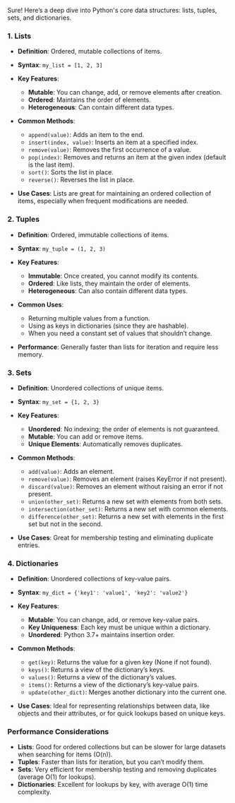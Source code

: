 Sure! Here’s a deep dive into Python's core data structures: lists, tuples, sets, and dictionaries.

### 1. Lists

- **Definition**: Ordered, mutable collections of items.
- **Syntax**: `my_list = [1, 2, 3]`
- **Key Features**:
  - **Mutable**: You can change, add, or remove elements after creation.
  - **Ordered**: Maintains the order of elements.
  - **Heterogeneous**: Can contain different data types.

- **Common Methods**:
  - `append(value)`: Adds an item to the end.
  - `insert(index, value)`: Inserts an item at a specified index.
  - `remove(value)`: Removes the first occurrence of a value.
  - `pop(index)`: Removes and returns an item at the given index (default is the last item).
  - `sort()`: Sorts the list in place.
  - `reverse()`: Reverses the list in place.

- **Use Cases**: Lists are great for maintaining an ordered collection of items, especially when frequent modifications are needed.

### 2. Tuples

- **Definition**: Ordered, immutable collections of items.
- **Syntax**: `my_tuple = (1, 2, 3)`
- **Key Features**:
  - **Immutable**: Once created, you cannot modify its contents.
  - **Ordered**: Like lists, they maintain the order of elements.
  - **Heterogeneous**: Can also contain different data types.

- **Common Uses**:
  - Returning multiple values from a function.
  - Using as keys in dictionaries (since they are hashable).
  - When you need a constant set of values that shouldn’t change.

- **Performance**: Generally faster than lists for iteration and require less memory.

### 3. Sets

- **Definition**: Unordered collections of unique items.
- **Syntax**: `my_set = {1, 2, 3}`
- **Key Features**:
  - **Unordered**: No indexing; the order of elements is not guaranteed.
  - **Mutable**: You can add or remove items.
  - **Unique Elements**: Automatically removes duplicates.

- **Common Methods**:
  - `add(value)`: Adds an element.
  - `remove(value)`: Removes an element (raises KeyError if not present).
  - `discard(value)`: Removes an element without raising an error if not present.
  - `union(other_set)`: Returns a new set with elements from both sets.
  - `intersection(other_set)`: Returns a new set with common elements.
  - `difference(other_set)`: Returns a new set with elements in the first set but not in the second.

- **Use Cases**: Great for membership testing and eliminating duplicate entries.

### 4. Dictionaries

- **Definition**: Unordered collections of key-value pairs.
- **Syntax**: `my_dict = {'key1': 'value1', 'key2': 'value2'}`
- **Key Features**:
  - **Mutable**: You can change, add, or remove key-value pairs.
  - **Key Uniqueness**: Each key must be unique within a dictionary.
  - **Unordered**: Python 3.7+ maintains insertion order.

- **Common Methods**:
  - `get(key)`: Returns the value for a given key (None if not found).
  - `keys()`: Returns a view of the dictionary’s keys.
  - `values()`: Returns a view of the dictionary’s values.
  - `items()`: Returns a view of the dictionary’s key-value pairs.
  - `update(other_dict)`: Merges another dictionary into the current one.

- **Use Cases**: Ideal for representing relationships between data, like objects and their attributes, or for quick lookups based on unique keys.

### Performance Considerations

- **Lists**: Good for ordered collections but can be slower for large datasets when searching for items (O(n)).
- **Tuples**: Faster than lists for iteration, but you can’t modify them.
- **Sets**: Very efficient for membership testing and removing duplicates (average O(1) for lookups).
- **Dictionaries**: Excellent for lookups by key, with average O(1) time complexity.
